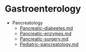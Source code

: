 
# Gastroenterology

- Pancreatology
  - [Pancreatic-diabeetes.md](./Pancreatic-diabeetes.md)
  - [Pancreatic-enzymes.md](./Pancreatic-enzymes.md)
  - [Pancreatic-surgery.md](./Pancreatic-surgery.md)
  - [Pediatric-pancreatology.md](./Pediatric-pancreatology.md)
